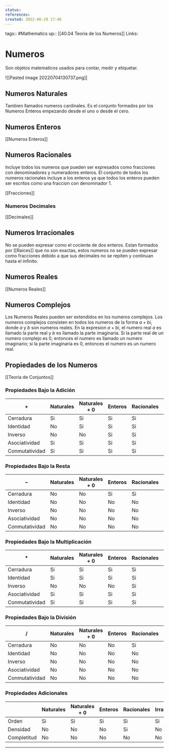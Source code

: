 ```yaml
---
status:
references:
created: 2022-06-29 17:46
---
```

tags:: #Mathematics 
up:: [[40.04 Teoria de los Numeros]]
Links: 
# Numeros
Son objetos matematicos usados para contar, medir y etiquetar.

![[Pasted image 20220704130737.png]]

## Numeros Naturales
Tambien llamados numeros cardinales. Es el conjunto formados por los Numeros Enteros empezando desde el uno o desde el cero.

## Numeros Enteros
[[Numeros Enteros]]

## Numeros Racionales
Incluye todos los numeros que pueden ser expresados como fracciones con denominadores y numeradores enteros. El conjunto de todos los numeros racionales incluye a los enteros  ya que todos los enteros pueden ser escritos como una fraccion con denominador 1.

[[Fracciones]]

### Numeros Decimales
[[Decimales]]

## Numeros Irracionales
No se pueden expresar como el cociente de dos enteros. Estan formados por [[Raices]] que no son exactas, estos numeros no se pueden expresar como fracciones debido a que sus decimales no se repiten y continuan hasta el infinito.

## Numeros Reales 
[[Numeros Reales]]

## Numeros Complejos
Los Numeros Reales pueden ser extendidos en los numeros complejos. Los numeros complejos consisten en todos los numeros de la forma $a+bi$, donde $a$ y $b$ son numeros reales. En la expresion $a+bi$, el numero real $a$ es llamado la parte real y $b$ es llamado la parte imaginaria. Si la parte real de un numero complejo es $0$, entonces el numero es llamado un numero imaginario; si la parte imaginaria es $0$, entonces el numero es un numero real.

## Propiedades de los Numeros
[[Teoria de Conjuntos]]

### Propiedades Bajo la Adición
| $+$           | Naturales | Naturales + ${0}$ | Enteros | Racionales | Irracionales | Reales | 
| ------------- | --------- | ----------------- | ------- | ---------- | ------------ | ------ |
| Cerradura       | Si       | Si               | Si     | Si        | No           | Si    |
| Identidad      | No        | Si               | Si     | Si        | No           | Si    |
| Inverso       | No        | No                | Si     | Si        | No           | Si    |
| Asociatividad | Si       | Si               | Si     | Si        | Si          | Si    |
| Conmutatividad | Si       | Si               | Si     | Si        | Si          | Si    |

### Propiedades Bajo la Resta
| $-$            | Naturales | Naturales + ${0}$ | Enteros | Racionales | Irracionales | Reales |
| -------------- | --------- | ----------------- | ------- | ---------- | ------------ | ------ |
| Cerradura      | No        | No                | Si      | Si         | No           | Si     |
| Identidad      | No        | No                | No      | No         | No           | No     |
| Inverso        | No        | No                | No      | No         | No           | No     |
| Asociatividad  | No        | No                | No      | No         | No           | No     |
| Conmutatividad | No        | No                | No      | No         | No           | No     |

### Propiedades Bajo la Multiplicación
| $*$            | Naturales | Naturales + ${0}$ | Enteros | Racionales | Irracionales | Reales |
| -------------- | --------- | ----------------- | ------- | ---------- | ------------ | ------ |
| Cerradura      | Si        | Si                | Si      | Si         | No           | Si     |
| Identidad      | Si        | Si                | Si      | Si         | No           | Si     |
| Inverso        | No        | No                | No      | Si         | No           | Si     |
| Asociatividad  | Si        | Si                | Si      | Si         | Si           | Si     |
| Conmutatividad | Si        | Si                | Si      | Si         | Si           | Si     |

### Propiedades Bajo la División
| $/$            | Naturales | Naturales + ${0}$ | Enteros | Racionales | Irracionales | Reales |
| -------------- | --------- | ----------------- | ------- | ---------- | ------------ | ------ |
| Cerradura      | No        | No                | No      | Si         | No           | Si     |
| Identidad      | No        | No                | No      | No         | No           | No     |
| Inverso        | No        | No                | No      | No         | No           | No     |
| Asociatividad  | No        | No                | No      | No         | No           | No     |
| Conmutatividad | No        | No                | No      | No         | No           | No     |

### Propiedades Adicionales
|             | Naturales | Naturales + ${0}$ | Enteros | Racionales | Irracionales | Reales |
| ----------- | --------- | ----------------- | ------- | ---------- | ------------ | ------ |
| Orden       | Si        | Si                | Si      | Si         | Si           | Si     |
| Densidad    | No        | No                | No      | Si         | No           | Si     |
| Completitud | No        | No                | No      | No         | No           | Si     |


___




